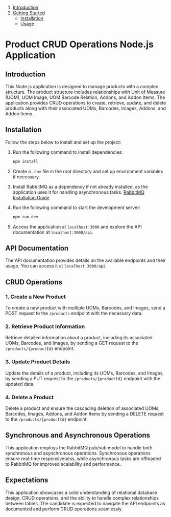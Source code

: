 1. [Introduction](#introduction)
2. [Getting Started](#getting-started)
   - [Installation](#installation)
   - [Usage](#usage)

# Product CRUD Operations Node.js Application

## Introduction

This Node.js application is designed to manage products with a complex structure. The product structure includes relationships with Unit of Measure (UOM), UOM Image, UOM Barcode Relation, Addons, and Addon Items. The application provides CRUD operations to create, retrieve, update, and delete products along with their associated UOMs, Barcodes, Images, Addons, and Addon Items.

## Installation

Follow the steps below to install and set up the project:

1. Run the following command to install dependencies:

    ```bash
    npm install
    ```

2. Create a `.env` file in the root directory and set up environment variables if necessary.

3. Install RabbitMQ as a dependency if not already installed, as the application uses it for handling asynchronous tasks. [RabbitMQ Installation Guide](https://www.rabbitmq.com/download.html)

4. Run the following command to start the development server:

    ```bash
    npm run dev
    ```

5. Access the application at `localhost:3000` and explore the API documentation at `localhost:3000/api`.

## API Documentation

The API documentation provides details on the available endpoints and their usage. You can access it at `localhost:3000/api`.

## CRUD Operations

### 1. Create a New Product

To create a new product with multiple UOMs, Barcodes, and Images, send a POST request to the `/products` endpoint with the necessary data.

### 2. Retrieve Product Information

Retrieve detailed information about a product, including its associated UOMs, Barcodes, and Images, by sending a GET request to the `/products/{productId}` endpoint.

### 3. Update Product Details

Update the details of a product, including its UOMs, Barcodes, and Images, by sending a PUT request to the `/products/{productId}` endpoint with the updated data.

### 4. Delete a Product

Delete a product and ensure the cascading deletion of associated UOMs, Barcodes, Images, Addons, and Addon Items by sending a DELETE request to the `/products/{productId}` endpoint.

## Synchronous and Asynchronous Operations

This application employs the RabbitMQ pub/sub model to handle both synchronous and asynchronous operations. Synchronous operations ensure real-time responsiveness, while asynchronous tasks are offloaded to RabbitMQ for improved scalability and performance.


## Expectations

This application showcases a solid understanding of relational database design, CRUD operations, and the ability to handle complex relationships between tables. The candidate is expected to navigate the API endpoints as documented and perform CRUD operations seamlessly.
